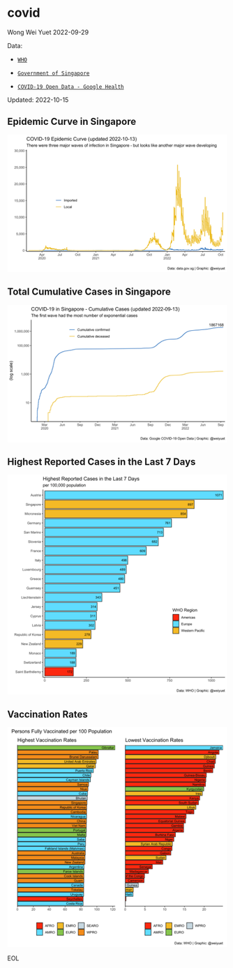 # covid

Wong Wei Yuet 2022-09-29

Data:
  - [`WHO`](https://covid19.who.int/data)
  
  - [`Government of Singapore`](https://data.gov.sg/dataset/covid-19-statistics)
  
  - [`COVID-19 Open Data - Google Health`](https://health.google.com/covid-19/open-data)
  
Updated: 2022-10-15
  
## Epidemic Curve in Singapore
![](https://github.com/weiyuet/covid/blob/main/figures/covid-epidemic-curve-sg.png)

## Total Cumulative Cases in Singapore
![](https://github.com/weiyuet/covid/blob/main/figures/covid-cumulative-sg.png)

## Highest Reported Cases in the Last 7 Days
![](https://github.com/weiyuet/covid/blob/main/figures/new-cases-last-seven-days.png)

## Vaccination Rates
![](https://github.com/weiyuet/covid/blob/main/figures/country-vaccination-rates.png)

EOL
